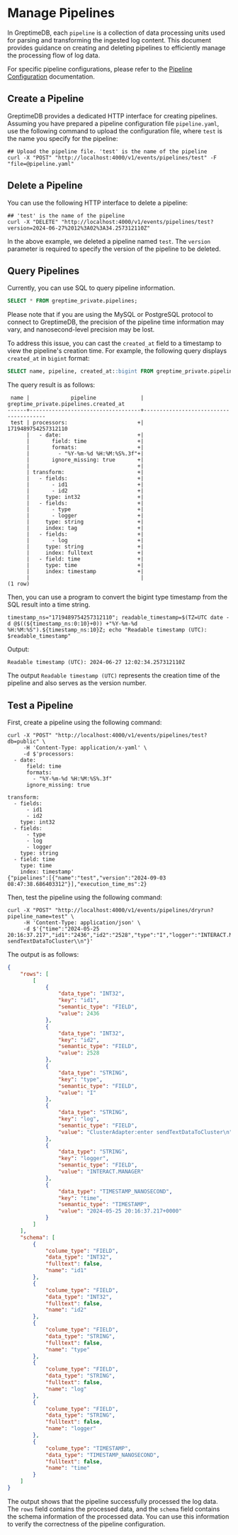 # Manage Pipelines

In GreptimeDB, each `pipeline` is a collection of data processing units used for parsing and transforming the ingested log content. This document provides guidance on creating and deleting pipelines to efficiently manage the processing flow of log data.


For specific pipeline configurations, please refer to the [Pipeline Configuration](pipeline-config.md) documentation.

## Create a Pipeline

GreptimeDB provides a dedicated HTTP interface for creating pipelines.
Assuming you have prepared a pipeline configuration file `pipeline.yaml`, use the following command to upload the configuration file, where `test` is the name you specify for the pipeline:

```shell
## Upload the pipeline file. 'test' is the name of the pipeline
curl -X "POST" "http://localhost:4000/v1/events/pipelines/test" -F "file=@pipeline.yaml"
```

## Delete a Pipeline

You can use the following HTTP interface to delete a pipeline:

```shell
## 'test' is the name of the pipeline
curl -X "DELETE" "http://localhost:4000/v1/events/pipelines/test?version=2024-06-27%2012%3A02%3A34.257312110Z"
```

In the above example, we deleted a pipeline named `test`. The `version` parameter is required to specify the version of the pipeline to be deleted.

## Query Pipelines

Currently, you can use SQL to query pipeline information.

```sql
SELECT * FROM greptime_private.pipelines;
```

Please note that if you are using the MySQL or PostgreSQL protocol to connect to GreptimeDB, the precision of the pipeline time information may vary, and nanosecond-level precision may be lost.

To address this issue, you can cast the `created_at` field to a timestamp to view the pipeline's creation time. For example, the following query displays `created_at` in `bigint` format:

```sql
SELECT name, pipeline, created_at::bigint FROM greptime_private.pipelines;
```

The query result is as follows:

```
 name |             pipeline              | greptime_private.pipelines.created_at
------+-----------------------------------+---------------------------------------
 test | processors:                      +|                   1719489754257312110
      |   - date:                        +|
      |       field: time                +|
      |       formats:                   +|
      |         - "%Y-%m-%d %H:%M:%S%.3f"+|
      |       ignore_missing: true       +|
      |                                  +|
      | transform:                       +|
      |   - fields:                      +|
      |       - id1                      +|
      |       - id2                      +|
      |     type: int32                  +|
      |   - fields:                      +|
      |       - type                     +|
      |       - logger                   +|
      |     type: string                 +|
      |     index: tag                   +|
      |   - fields:                      +|
      |       - log                      +|
      |     type: string                 +|
      |     index: fulltext              +|
      |   - field: time                  +|
      |     type: time                   +|
      |     index: timestamp             +|
      |                                   |
(1 row)
```

Then, you can use a program to convert the bigint type timestamp from the SQL result into a time string.

```shell
timestamp_ns="1719489754257312110"; readable_timestamp=$(TZ=UTC date -d @$((${timestamp_ns:0:10}+0)) +"%Y-%m-%d %H:%M:%S").${timestamp_ns:10}Z; echo "Readable timestamp (UTC): $readable_timestamp"
```

Output:

```shell
Readable timestamp (UTC): 2024-06-27 12:02:34.257312110Z
```

The output `Readable timestamp (UTC)` represents the creation time of the pipeline and also serves as the version number.

## Test a Pipeline

First, create a pipeline using the following command:

```shell
curl -X "POST" "http://localhost:4000/v1/events/pipelines/test?db=public" \
     -H 'Content-Type: application/x-yaml' \
     -d $'processors:
  - date:
      field: time
      formats:
        - "%Y-%m-%d %H:%M:%S%.3f"
      ignore_missing: true

transform:
  - fields:
      - id1
      - id2
    type: int32
  - fields:
      - type
      - log
      - logger
    type: string
  - field: time
    type: time
    index: timestamp'
{"pipelines":[{"name":"test","version":"2024-09-03 08:47:38.686403312"}],"execution_time_ms":2}
```

Then, test the pipeline using the following command:

```shell
curl -X "POST" "http://localhost:4000/v1/events/pipelines/dryrun?pipeline_name=test" \
     -H 'Content-Type: application/json' \
     -d $'{"time":"2024-05-25 20:16:37.217","id1":"2436","id2":"2528","type":"I","logger":"INTERACT.MANAGER","log":"ClusterAdapter:enter sendTextDataToCluster\\n"}'
```

The output is as follows:

```json
{
    "rows": [
        [
            {
                "data_type": "INT32",
                "key": "id1",
                "semantic_type": "FIELD",
                "value": 2436
            },
            {
                "data_type": "INT32",
                "key": "id2",
                "semantic_type": "FIELD",
                "value": 2528
            },
            {
                "data_type": "STRING",
                "key": "type",
                "semantic_type": "FIELD",
                "value": "I"
            },
            {
                "data_type": "STRING",
                "key": "log",
                "semantic_type": "FIELD",
                "value": "ClusterAdapter:enter sendTextDataToCluster\n"
            },
            {
                "data_type": "STRING",
                "key": "logger",
                "semantic_type": "FIELD",
                "value": "INTERACT.MANAGER"
            },
            {
                "data_type": "TIMESTAMP_NANOSECOND",
                "key": "time",
                "semantic_type": "TIMESTAMP",
                "value": "2024-05-25 20:16:37.217+0000"
            }
        ]
    ],
    "schema": [
        {
            "colume_type": "FIELD",
            "data_type": "INT32",
            "fulltext": false,
            "name": "id1"
        },
        {
            "colume_type": "FIELD",
            "data_type": "INT32",
            "fulltext": false,
            "name": "id2"
        },
        {
            "colume_type": "FIELD",
            "data_type": "STRING",
            "fulltext": false,
            "name": "type"
        },
        {
            "colume_type": "FIELD",
            "data_type": "STRING",
            "fulltext": false,
            "name": "log"
        },
        {
            "colume_type": "FIELD",
            "data_type": "STRING",
            "fulltext": false,
            "name": "logger"
        },
        {
            "colume_type": "TIMESTAMP",
            "data_type": "TIMESTAMP_NANOSECOND",
            "fulltext": false,
            "name": "time"
        }
    ]
}
```

The output shows that the pipeline successfully processed the log data. The `rows` field contains the processed data, and the `schema` field contains the schema information of the processed data. You can use this information to verify the correctness of the pipeline configuration.